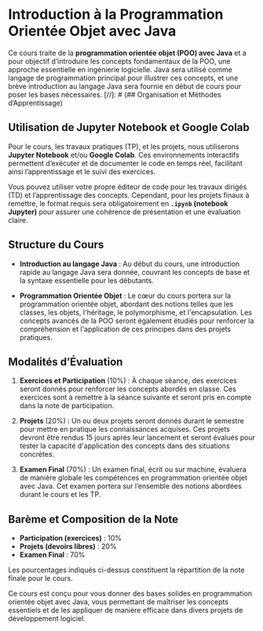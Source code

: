 # Introduction à la Programmation Orientée Objet avec Java

Ce cours traite de la **programmation orientée objet (POO) avec Java** et a pour objectif d’introduire les concepts fondamentaux de la POO, une approche essentielle en ingénierie logicielle. Java sera utilisé comme langage de programmation principal pour illustrer ces concepts, et une brève introduction au langage Java sera fournie en début de cours pour poser les bases nécessaires.
[//]: # (## Organisation et Méthodes d’Apprentissage)


## Utilisation de Jupyter Notebook et Google Colab

Pour le cours, les travaux pratiques (TP), et les projets, nous utiliserons **Jupyter Notebook** et/ou **Google Colab**. Ces environnements interactifs permettent d’exécuter et de documenter le code en temps réel, facilitant ainsi l’apprentissage et le suivi des exercices.

Vous pouvez utiliser votre propre éditeur de code pour les travaux dirigés (TD) et l’apprentissage des concepts. Cependant, pour les projets finaux à remettre, le format requis sera obligatoirement en **`.ipynb` (notebook Jupyter)** pour assurer une cohérence de présentation et une évaluation claire.

## Structure du Cours

- **Introduction au langage Java** : Au début du cours, une introduction rapide au langage Java sera donnée, couvrant les concepts de base et la syntaxe essentielle pour les débutants.
  
- **Programmation Orientée Objet** : Le cœur du cours portera sur la programmation orientée objet, abordant des notions telles que les classes, les objets, l'héritage, le polymorphisme, et l'encapsulation. Les concepts avancés de la POO seront également étudiés pour renforcer la compréhension et l'application de ces principes dans des projets pratiques.

## Modalités d’Évaluation

1. **Exercices et Participation** (10%) : À chaque séance, des exercices seront donnés pour renforcer les concepts abordés en classe. Ces exercices sont à remettre à la séance suivante et seront pris en compte dans la note de participation.
  
2. **Projets** (20%) : Un ou deux projets seront donnés durant le semestre pour mettre en pratique les connaissances acquises. Ces projets devront être rendus 15 jours après leur lancement et seront évalués pour tester la capacité d'application des concepts dans des situations concrètes.

3. **Examen Final** (70%) : Un examen final, écrit ou sur machine, évaluera de manière globale les compétences en programmation orientée objet avec Java. Cet examen portera sur l’ensemble des notions abordées durant le cours et les TP.

## Barème et Composition de la Note

- **Participation (exercices)** : 10%
- **Projets (devoirs libres)** : 20%
- **Examen Final** : 70%

Les pourcentages indiqués ci-dessus constituent la répartition de la note finale pour le cours.

Ce cours est conçu pour vous donner des bases solides en programmation orientée objet avec Java, vous permettant de maîtriser les concepts essentiels et de les appliquer de manière efficace dans divers projets de développement logiciel.
